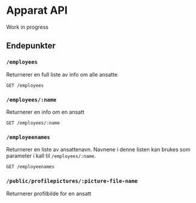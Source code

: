 # Apparat API

Work in progress 

## Endepunkter

### `/employees`

Returnerer en full liste av info om alle ansatte

```
GET /employees
```

### `/employees/:name`

Returnerer en info om en ansatt

```
GET /employees/:name
```

### `/employeenames`

Returnerer en liste av ansattenavn. Navnene i denne listen kan brukes som parameter i kall til `/employees/:name`.

```
GET /employeenames
```

### `/public/profilepictures/:picture-file-name`

Returnerer profilbilde for en ansatt
